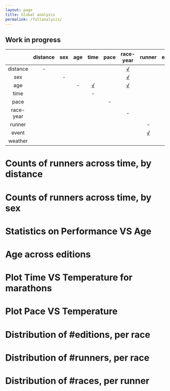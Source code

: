 ```yaml
---
layout: page
title: Global analysis
permalink: /fullanalysis/
---
```


## Work in progress

|             | distance   | sex    | age  | time  | pace | race-year | runner | event | weather |
|:----:       |:----:      | :----: |:----:| :----:|:----:|   :----:  |:----:  |:----: |:----:   |
|distance     |      -     |        |      |       |      |[√](#counts-of-runners-across-time-by-distance)| || |  
|sex          |            | -      |      |       |      | [√](#counts-of-runners-across-time-by-sex) |  |  | |
|age          |            |        |    - |[√](#statistics-on-performance-vs-age)|      |[√](#age-across-editions)|          |       | | 
|time         |            |        |      |  -    |      |         |          |       |[√](#plot-time-vs-temperature-for-marathons)|
|pace         |            |        |      |       |  -   |         |          |       |[√](#plot-pace-vs-temperature)|
|race-year    |            |        |      |       |      |  -      |          |[√](#distribution-of-editions-per-race)|         |
|runner       |            |        |      |       |      |         |   -      |[√](#distribution-of-runners-per-race)|         |
|event        |            |        |      |       |      |         |[√](#distribution-of-races-per-runner)|     - |         |
|weather      |            |        |      |       |      |         |          |       |    -    |


# Counts of runners across time, by distance

# Counts of runners across time, by sex

# Statistics on Performance VS Age

# Age across editions

# Plot Time VS Temperature for marathons

# Plot Pace VS Temperature

# Distribution of #editions, per race

# Distribution of #runners, per race

# Distribution of #races, per runner
